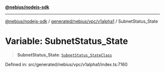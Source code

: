 [**@nebius/nodejs-sdk**](../../../../../README.md)

***

[@nebius/nodejs-sdk](../../../../../README.md) / [generated/nebius/vpc/v1alpha1](../README.md) / SubnetStatus\_State

# Variable: SubnetStatus\_State

> **SubnetStatus\_State**: [`SubnetStatus_StateClass`](../type-aliases/SubnetStatus_StateClass.md)

Defined in: src/generated/nebius/vpc/v1alpha1/index.ts:7160
